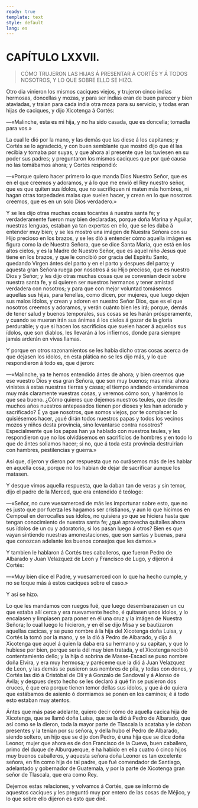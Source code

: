 ```yaml
---
ready: true
template: text
style: default
lang: es
---
```


# CAPÍTULO LXXVII.

> CÓMO TRUJERON LAS HIJAS Á PRESENTAR Á CORTÉS Y Á TODOS NOSOTROS, Y LO
> QUE SOBRE ELLO SE HIZO.


Otro dia vinieron los mismos caciques viejos, y trujeron cinco indias
hermosas, doncellas y mozas, y para ser indias eran de buen parecer y
bien ataviadas, y traian para cada india otra moza para su servicio, y
todas eran hijas de caciques, y dijo Xicotenga á Cortés:

—«Malinche, esta es mi hija, y no ha sido casada, que es doncella;
tomadla para vos.»

La cual le dió por la mano, y las demás que las diese á los capitanes;
y Cortés se lo agradeció, y con buen semblante que mostró dijo que
él las recibia y tomaba por suyas, y que ahora al presente que las
tuviesen en su poder sus padres; y preguntaron los mismos caciques que
por qué causa no las tomábamos ahora; y Cortés respondió:

—«Porque quiero hacer primero lo que manda Dios Nuestro Señor, que es
en el que creemos y adoramos, y á lo que me envió el Rey nuestro señor,
que es que quiten sus ídolos, que no sacrifiquen ni maten más hombres,
ni hagan otras torpedades malas que suelen hacer, y crean en lo que
nosotros creemos, que es en un solo Dios verdadero.»

Y se les dijo otras muchas cosas tocantes á nuestra santa fe; y
verdaderamente fueron muy bien declaradas, porque doña Marina y
Aguilar, nuestras lenguas, estaban ya tan expertas en ello, que se
les daba á entender muy bien; y se les mostró una imágen de Nuestra
Señora con su Hijo precioso en los brazos, y se les dió á entender cómo
aquella imágen es figura como la de Nuestra Señora, que se dice Santa
María, que está en los altos cielos, y es la Madre de Nuestro Señor,
que es aquel niño Jesus que tiene en los brazos, y que le concibió por
gracia del Espíritu Santo, quedando Vírgen ántes del parto y en el
parto y despues del parto; y aquesta gran Señora ruega por nosotros á
su Hijo precioso, que es nuestro Dios y Señor; y les dijo otras muchas
cosas que se convenian decir sobre nuestra santa fe, y si quieren ser
nuestros hermanos y tener amistad verdadera con nosotros; y para que
con mejor voluntad tomásemos aquellas sus hijas, para tenellas, como
dicen, por mujeres, que luego dejen sus malos ídolos, y crean y adoren
en nuestro Señor Dios, que es el que nosotros creemos y adoramos, y
verán cuánto bien les irá; porque, demás de tener salud y buenos
temporales, sus cosas se les harán prósperamente, y cuando se mueran
irán sus ánimas á los cielos á gozar de la gloria perdurable; y que si
hacen los sacrificios que suelen hacer á aquellos sus ídolos, que son
diablos, les llevarán á los infiernos, donde para siempre jamás arderán
en vivas llamas.

Y porque en otros razonamientos se les habia dicho otras cosas acerca
de que dejasen los ídolos, en esta plática no se les dijo más, y lo que
respondieron á todo es, que dijeron:

—«Malinche, ya te hemos entendido ántes de ahora; y bien creemos que
ese vuestro Dios y esa gran Señora, que son muy buenos; mas mira:
ahora vinistes á estas nuestras tierras y casas; el tiempo andando
entenderemos muy más claramente vuestras cosas, y veremos cómo son, y
harémos lo que sea bueno. ¿Cómo quieres que dejemos nuestros teules,
que desde muchos años nuestros antepasados tienen por dioses y les
han adorado y sacrificado? É ya que nosotros, que somos viejos, por
te complacer lo quisiésemos hacer, ¿qué dirán todos nuestros papas y
todos los vecinos mozos y niños desta provincia, sino levantarse contra
nosotros? Especialmente que los papas han ya hablado con nuestros
teules, y les respondieron que no los olvidásemos en sacrificios de
hombres y en todo lo que de ántes soliamos hacer; si no, que á toda
esta provincia destruirian con hambres, pestilencias y guerra.»

Así que, dijeron y dieron por respuesta que no curásemos más de les
hablar en aquella cosa, porque no los habian de dejar de sacrificar
aunque los matasen.

Y desque vimos aquella respuesta, que la daban tan de veras y sin
temor, dijo el padre de la Merced, que era entendido é teólogo:

—«Señor, no cure vuesamerced de más les importunar sobre esto, que
no es justo que por fuerza les hagamos ser cristianos, y aun lo
que hicimos en Cempoal en derrocalles sus ídolos, no quisiera yo
que se hiciera hasta que tengan conocimiento de nuestra santa fe;
¿qué aprovecha quitalles ahora sus ídolos de un cu y adoratorio,
si los pasan luego á otros? Bien es que vayan sintiendo nuestras
amonestaciones, que son santas y buenas, para que conozcan adelante los
buenos consejos que les damos.»

Y tambien le hablaron á Cortés tres caballeros, que fueron Pedro de
Albarado y Juan Velazquez de Leon y Francisco de Lugo, y dijeron á
Cortés:

—«Muy bien dice el Padre, y vuesamerced con lo que ha hecho cumple, y
no se toque más á estos caciques sobre el caso.»

Y así se hizo.

Lo que les mandamos con ruegos fué, que luego desembarazasen un cu que
estaba allí cerca y era nuevamente hecho, é quitasen unos ídolos, y lo
encalasen y limpiasen para poner en él una cruz y la imágen de Nuestra
Señora; lo cual luego lo hicieron, y en él se dijo Misa y se bautizaron
aquellas cacicas, y se puso nombre á la hija del Xicotenga doña Luisa,
y Cortés la tomó por la mano, y se la dió á Pedro de Albarado, y dijo á
Xicotenga que aquel á quien la daba era su hermano y su capitan, y que
lo hubiese por bien, porque seria dél muy bien tratada, y el Xicotenga
recibió contentamiento dello; y la hija ó sobrina de Masse-Escaci se
puso nombre doña Elvira, y era muy hermosa; y paréceme que la dió á
Juan Velazquez de Leon, y las demás se pusieron sus nombres de pila,
y todas con dones, y Cortés las dió á Cristóbal de Olí y á Gonzalo de
Sandoval y á Alonso de Ávila; y despues desto hecho se les declaró á
qué fin se pusieron dos cruces, é que era porque tienen temor dellas
sus ídolos, y que á do quiera que estábamos de asiento ó dormiamos se
ponen en los caminos; é á todo esto estaban muy atentos.

Ántes que más pase adelante, quiero decir cómo de aquella cacica hija
de Xicotenga, que se llamó doña Luisa, que se la dió á Pedro de
Albarado, que así como se la dieron, toda la mayor parte de Tlascala la
acataba y le daban presentes y la tenian por su señora, y della hubo el
Pedro de Albarado, siendo soltero, un hijo que se dijo don Pedro, é una
hija que se dice doña Leonor, mujer que ahora es de don Francisco de la
Cueva, buen caballero, primo del duque de Alburquerque, é ha habido en
ella cuatro ó cinco hijos muy buenos caballeros, y aquesta señora doña
Leonor es tan excelente señora, en fin como hija de tal padre, que fué
comendador de Santiago, adelantado y gobernador de Guatemala, y por la
parte de Xicotenga gran señor de Tlascala, que era como Rey.

Dejemos estas relaciones, y volvamos á Cortés, que se informó de
aquestos caciques y les preguntó muy por entero de las cosas de Méjico,
y lo que sobre ello dijeron es esto que diré.
